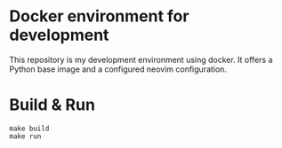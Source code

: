 # Docker environment for development

This repository is my development environment using docker. It offers a Python base image and a configured neovim configuration.

# Build & Run

```
make build
make run
```

